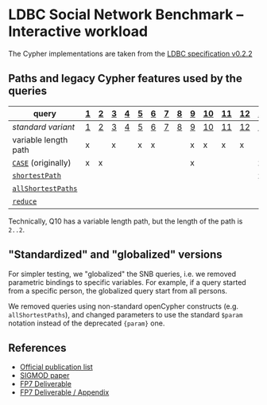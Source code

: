 # LDBC Social Network Benchmark – Interactive workload

The Cypher implementations are taken from the [LDBC specification v0.2.2](https://github.com/ldbc/ldbc_snb_docs/blob/bf8ead188f85639e203d4507cbade453c1298bee/LDBC_SNB_v0.2.2.pdf)

## Paths and legacy Cypher features used by the queries

| query                 | [1](original/interactive-1.cypher) | [2](original/interactive-2.cypher) | [3](original/interactive-3.cypher) | [4](original/interactive-4.cypher) | [5](original/interactive-5.cypher) | [6](original/interactive-6.cypher) | [7](original/interactive-7.cypher) | [8](original/interactive-8.cypher) | [9](original/interactive-9.cypher) | [10](original/interactive-10.cypher) | [11](original/interactive-11.cypher) | [12](original/interactive-12.cypher) | [13](original/interactive-13.cypher) | [14](original/interactive-14.cypher) |
| --------------------- | --- | --- | --- | --- | --- | --- | --- | --- | --- | --- | --- | --- | --- | --- |
| _standard variant_    | [1](interactive-1.cypher) | [2](interactive-2.cypher) | [3](interactive-3.cypher) | [4](interactive-4.cypher) | [5](interactive-5.cypher) | [6](interactive-6.cypher) | [7](interactive-7.cypher) | [8](interactive-8.cypher) | [9](interactive-9.cypher) |   [10](interactive-10.cypher) | [11](interactive-11.cypher) | [12](interactive-12.cypher) | [13](interactive-13.cypher) |  |
| variable length path  |  x  |     |  x  |     |  x  |  x  |     |     |  x  |  x  | x   | x   |     |     |
| [`CASE`](https://neo4j.com/docs/developer-manual/3.0/cypher/#interactive-syntax-case) (originally)   |  x  |  x  |     |     |     |     |     |     |  x  |     |     |     | x   |     |
| [`shortestPath`](https://neo4j.com/docs/developer-manual/3.0/cypher/#_single_shortest_path)        |     |     |     |     |     |     |     |     |     |     |     |     | x   |     |
| [`allShortestPaths`](https://neo4j.com/docs/developer-manual/3.0/cypher/#_all_shortest_paths)    |     |     |     |     |     |     |     |     |     |     |     |     |     | x   |
| [`reduce`](https://neo4j.com/docs/developer-manual/3.0/cypher/#functions-reduce)              |     |     |     |     |     |     |     |     |     |     |     |     |     | x   |

Technically, Q10 has a variable length path, but the length of the path is `2..2`.

## "Standardized" and "globalized" versions

For simpler testing, we "globalized" the SNB queries, i.e. we removed parametric bindings to specific variables. For example, if a query started from a specific person, the globalized query start from all persons.

We removed queries using non-standard openCypher constructs (e.g. `allShortestPaths`), and changed parameters to use the standard `$param` notation instead of the deprecated `{param}` one.

## References

* [Official publication list](http://ldbcouncil.org/publications)
* [SIGMOD paper](http://dl.acm.org/citation.cfm?id=2742786)
* [FP7 Deliverable](http://ldbcouncil.org/sites/default/files/LDBC_D3.3.34.pdf)
* [FP7 Deliverable / Appendix](http://ldbcouncil.org/sites/default/files/LDBC_D3.3.34_appendix.pdf)
